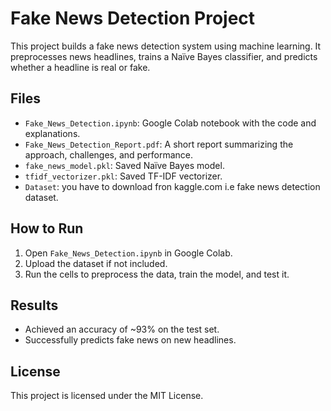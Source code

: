 # Fake News Detection Project

This project builds a fake news detection system using machine learning. It preprocesses news headlines, trains a Naïve Bayes classifier, and predicts whether a headline is real or fake.

## Files
- `Fake_News_Detection.ipynb`: Google Colab notebook with the code and explanations.
- `Fake_News_Detection_Report.pdf`: A short report summarizing the approach, challenges, and performance.
- `fake_news_model.pkl`: Saved Naïve Bayes model.
- `tfidf_vectorizer.pkl`: Saved TF-IDF vectorizer.
- `Dataset`: you have to download fron kaggle.com i.e fake news detection dataset.

## How to Run
1. Open `Fake_News_Detection.ipynb` in Google Colab.
2. Upload the dataset  if not included.
3. Run the cells to preprocess the data, train the model, and test it.

## Results
- Achieved an accuracy of ~93% on the test set.
- Successfully predicts fake news on new headlines.

## License
This project is licensed under the MIT License.
